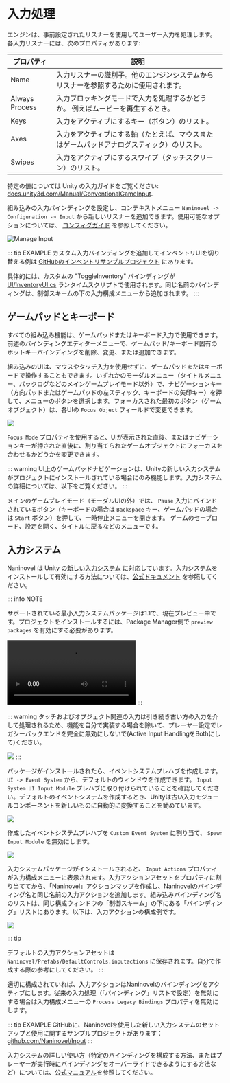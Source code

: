# 入力処理

エンジンは、事前設定されたリスナーを使用してユーザー入力を処理します。 各入力リスナーには、次のプロパティがあります:

プロパティ | 説明
--- | ---
Name | 入力リスナーの識別子。他のエンジンシステムからリスナーを参照するために使用されます。
Always Process | 入力ブロッキングモードで入力を処理するかどうか。 例えばムービーを再生するとき。
Keys | 入力をアクティブにするキー（ボタン）のリスト。
Axes | 入力をアクティブにする軸（たとえば、マウスまたはゲームパッドアナログスティック）のリスト。
Swipes | 入力をアクティブにするスワイプ（タッチスクリーン）のリスト。

特定の値については Unity の入力ガイドをご覧ください: [docs.unity3d.com/Manual/ConventionalGameInput](https://docs.unity3d.com/Manual/ConventionalGameInput.html).

組み込みの入力バインディングを設定し、コンテキストメニュー `Naninovel -> Configuration -> Input` から新しいリスナーを追加できます。使用可能なオプションについては、 [コンフィグガイド](/ja/guide/configuration#input) を参照してください。

![Manage Input](https://i.gyazo.com/2f97539323c9fc36124e286856a36f84.png)

::: tip EXAMPLE
カスタム入力バインディングを追加してインベントリUIを切り替える例は [GitHubのインベントリサンプルプロジェクト](https://github.com/Naninovel/Inventory) にあります。

具体的には、カスタムの "ToggleInventory" バインディングが [UI/InventoryUI.cs](https://github.com/Naninovel/Inventory/blob/master/Assets/NaninovelInventory/Runtime/UI/InventoryUI.cs#L215) ランタイムスクリプトで使用されます。同じ名前のバインディングは、制御スキームの下の入力構成メニューから追加されます。
:::

## ゲームパッドとキーボード

すべての組み込み機能は、ゲームパッドまたはキーボード入力で使用できます。前述のバインディングエディターメニューで、ゲームパッド/キーボード固有のホットキーバインディングを削除、変更、または追加できます。

組み込みのUIは、マウスやタッチ入力を使用せずに、ゲームパッドまたはキーボードで操作することもできます。いずれかのモーダルメニュー（タイトルメニュー、バックログなどのメインゲームプレイモード以外）で、ナビゲーションキー（方向パッドまたはゲームパッドの左スティック、キーボードの矢印キー）を押して、メニューのボタンを選択します。フォーカスされた最初のボタン（ゲームオブジェクト）は、各UIの `Focus Object` フィールドで変更できます。

![](https://i.gyazo.com/809d4c423d1696a075d5fb73370d48fa.png)

`Focus Mode` プロパティを使用すると、UIが表示された直後、またはナビゲーションキーが押された直後に、割り当てられたゲームオブジェクトにフォーカスを合わせるかどうかを変更できます。

::: warning
UI上のゲームパッドナビゲーションは、Unityの新しい入力システムがプロジェクトにインストールされている場合にのみ機能します。入力システムの詳細については、以下をご覧ください。
:::

メインのゲームプレイモード（モーダルUIの外）では、 `Pause` 入力にバインドされているボタン（キーボードの場合は `Backspace` キー、ゲームパッドの場合は `Start` ボタン）を押して、一時停止メニューを開きます。 ゲームのセーブロード、設定を開く、タイトルに戻るなどのメニューです。

## 入力システム

Naninovel は Unity の[新しい入力システム](https://blogs.unity3d.com/2019/10/14/introducing-the-new-input-system/) に対応しています。入力システムをインストールして有効にする方法については、[公式ドキュメント](https://docs.unity3d.com/Packages/com.unity.inputsystem@1.0/manual/Installation.html) を参照してください。


::: info NOTE

サポートされている最小入力システムパッケージは1.1で、現在プレビュー中です。プロジェクトをインストールするには、Package Manager側で `preview packages` を有効にする必要があります。

![](https://i.gyazo.com/1a662215459f936d1a3b49d9089e8357.mp4)
:::

::: warning
タッチおよびオブジェクト関連の入力は引き続き古い方の入力を介して処理されるため、機能を自分で実装する場合を除いて、プレーヤー設定でレガシーバックエンドを完全に無効にしないで(Active Input HandlingをBothにして)ください。

![](https://i.gyazo.com/bdac8d3ce8380f571bc3bc2e18a0074d.png)
:::

パッケージがインストールされたら、イベントシステムプレハブを作成します。 `UI -> Event System` から、デフォルトのウィンドウを作成できます。 `Input System UI Input Module` プレハブに取り付けられていることを確認してください。デフォルトのイベントシステムを作成するとき、Unityは古い入力モジュールコンポーネントを新しいものに自動的に変換することを勧めています。

![](https://i.gyazo.com/965b87f8585cb31ae2452f19882bdab7.png)

作成したイベントシステムプレハブを `Custom Event System` に割り当て、 `Spawn Input Module` を無効にします。

![](https://i.gyazo.com/b06177545022b8816e342b984afecaea.png)

入力システムパッケージがインストールされると、 `Input Actions` プロパティが入力構成メニューに表示されます。入力アクションアセットをプロパティに割り当ててから、「Naninovel」アクションマップを作成し、Naninovelのバインディング名と同じ名前の入力アクションを追加します。組み込みバインディング名のリストは、同じ構成ウィンドウの「制御スキーム」の下にある「バインディング」リストにあります。以下は、入力アクションの構成例です。

![](https://i.gyazo.com/07fb5702badd3e698c3533f28585a15b.png)

::: tip

デフォルトの入力アクションアセットは `Naninovel/Prefabs/DefaultControls.inputactions` に保存されます。自分で作成する際の参考にしてください。
:::

適切に構成されていれば、入力アクションはNaninovelのバインディングをアクティブにします。従来の入力処理（「バインディング」リストで設定）を無効にする場合は入力構成メニューの `Process Legacy Bindings` プロパティを無効にします。

::: tip EXAMPLE
GitHubに、Naninovelを使用した新しい入力システムのセットアップと使用に関するサンプルプロジェクトがあります： [github.com/Naninovel/Input](https://github.com/Naninovel/Input)
:::

入力システムの詳しい使い方（特定のバインディングを構成する方法、またはプレーヤーが実行時にバインディングをオーバーライドできるようにする方法など）については、[公式マニュアル](https://docs.unity3d.com/Packages/com.unity.inputsystem@1.0/manual)を参照してください。
